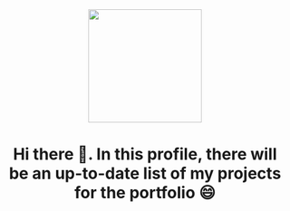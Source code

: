 <div id="header" align="center">
  <img src="https://media4.giphy.com/media/v1.Y2lkPTc5MGI3NjExcXM0YWticjFyY21yYW9pbHE4NGZlOTFkbm9ma3B2bW9kYW1wYnJnYyZlcD12MV9pbnRlcm5hbF9naWZfYnlfaWQmY3Q9cw/0lfqHNZwWM1hOvJ9CX/giphy.gif" width="200"/>
  <h1></bold>Hi there 👋. In this profile, there will be an up-to-date list of my projects for the portfolio 😄</h1>
</div>
